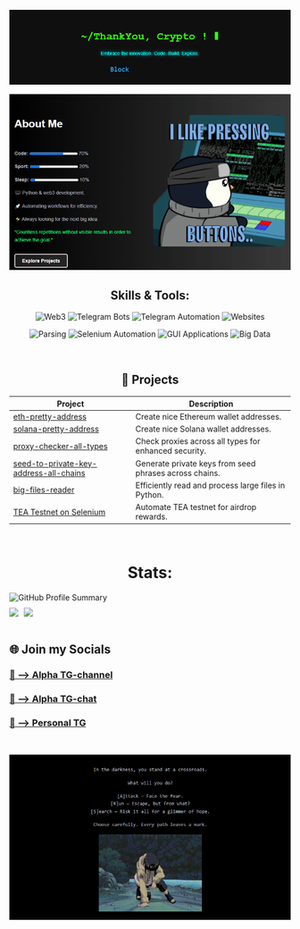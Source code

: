 ![Thank you, crypto!](1.gif)

[![About me](2.gif)](https://example.com)

<div align="center">

## Skills & Tools:

![Web3](https://img.shields.io/badge/Web3-3776AB?style=for-the-badge&logo=python&logoColor=white)
![Telegram Bots](https://img.shields.io/badge/TG%20bots-0088CC?style=for-the-badge&logo=telegram&logoColor=white)
![Telegram Automation](https://img.shields.io/badge/TG%20Account%20Automation-0088CC?style=for-the-badge&logo=telegram&logoColor=white)
![Websites](https://img.shields.io/badge/Websites-1572B6?style=for-the-badge&logo=html5&logoColor=white)

![Parsing](https://img.shields.io/badge/Parsing-000000?style=for-the-badge&logo=python&logoColor=white)
![Selenium Automation](https://img.shields.io/badge/Selenium-43B02A?style=for-the-badge&logo=selenium&logoColor=white)
![GUI Applications](https://img.shields.io/badge/GUI%20Applications-00FF7F?style=for-the-badge&logo=python&logoColor=white)
![Big Data](https://img.shields.io/badge/Big%20Data-FF6F00?style=for-the-badge&logo=apache&logoColor=white)

</div>



<br>

<div align="center">

## 🚀 Projects

| Project                                                                                      | Description                                            |
|----------------------------------------------------------------------------------------------|--------------------------------------------------------|
| [eth-pretty-address](https://github.com/thankyoucrypto/eth-pretty-address)                   | Create nice Ethereum wallet addresses.                 |
| [solana-pretty-address](https://github.com/thankyoucrypto/solana-nice-wallet-address-generator) | Create nice Solana wallet addresses.                   |
| [proxy-checker-all-types](https://github.com/ThankYouCrypto/project2)                       | Check proxies across all types for enhanced security.  |
| [seed-to-private-key-address-all-chains](https://github.com/thankyoucrypto/seed-to-private-key-address-all-chains) | Generate private keys from seed phrases across chains. |
| [big-files-reader](https://github.com/thankyoucrypto/big-files-reader)                       | Efficiently read and process large files in Python.    |
| [TEA Testnet on Selenium](https://github.com/thankyoucrypto/tea-testnet-v2)                 | Automate TEA testnet for airdrop rewards.              |

</div>


<br>

<div id="stats" align="center" style="display: flex; flex-direction: column;">
    <h1>Stats:</h1>
    <a style="display: flex; align-items: center;">
        <img src="https://github-profile-summary-cards.vercel.app/api/cards/profile-details?username=ThankYouCrypto&theme=dark" alt="GitHub Profile Summary" style="margin-bottom: 10px;" />
    </a>
    <a style="display: flex;">
        <img src="https://github-profile-summary-cards.vercel.app/api/cards/repos-per-language?username=ThankYouCrypto&theme=dark" style="margin-right: 10px;">
        <img src="https://github-profile-summary-cards.vercel.app/api/cards/stats?username=ThankYouCrypto&theme=dark">
    </a>
</div>

<br>


## 🌐 Join my Socials

### [📢 --> Alpha TG-channel](https://t.me/vpoiskahgema)
### [💬 --> Alpha TG-chat](https://t.me/vpoiskahchata)
### [👤 --> Personal TG](https://t.me/UsernameX777)

<br>


[![Challenge_gif](3.gif)](https://example.com)

